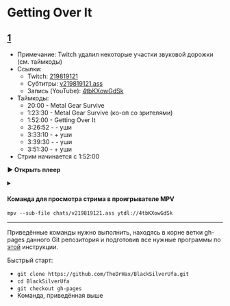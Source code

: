 <!-- jQuery -->
<script src="https://code.jquery.com/jquery-3.2.1.min.js"></script>
<!-- video.js -->
<link href="https://cdnjs.cloudflare.com/ajax/libs/video.js/6.3.3/video-js.css" rel="stylesheet">
<script src="https://cdnjs.cloudflare.com/ajax/libs/video.js/6.3.3/video.js"></script>
<!-- videojs-youtube -->
<script src="https://cdnjs.cloudflare.com/ajax/libs/videojs-youtube/2.4.1/Youtube.js"></script>
<!-- libjass -->
<link href="https://cdn.jsdelivr.net/npm/libjass@0.11.0/libjass.css" rel="stylesheet">
<script src="https://cdn.jsdelivr.net/npm/libjass@0.11.0/libjass.js"></script>
<!-- videojs-ass -->
<link href="https://cdn.jsdelivr.net/npm/videojs-ass@0.8.0/src/videojs.ass.css" rel="stylesheet">
<script src="https://cdn.jsdelivr.net/npm/videojs-ass@0.8.0/src/videojs.ass.js"></script>
<!-- videojs-resolution-switcher -->
<script src="https://cdn.jsdelivr.net/npm/videojs-resolution-switcher@0.4.2/lib/videojs-resolution-switcher.min.js"></script>

<style>
  .main-content {
    padding: 2rem;
    max-width: 72rem;
  }
</style>

# Getting Over It
 
<h2 id="0"><a href="#0">1</a></h2>

* Примечание: Twitch удалил некоторые участки звуковой дорожки (см. таймкоды)
* Ссылки:
  * Twitch: [219819121](https://www.twitch.tv/videos/219819121)
  * Субтитры: [v219819121.ass](../chats/v219819121.ass)
  * Запись (YouTube): [4tbKXowGdSk](https://www.youtube.com/watch?v=4tbKXowGdSk)
* Таймкоды:
  *  <a onclick="player0.currentTime(1200)">20:00</a>  - Metal Gear Survive
  *  <a onclick="player0.currentTime(5010)">1:23:30</a>  - Metal Gear Survive (ко-оп со зрителями)
  *  <a onclick="player0.currentTime(6720)">1:52:00</a>  - Getting Over It
  *  <a onclick="player0.currentTime(12412)">3:26:52</a>  - - уши
  *  <a onclick="player0.currentTime(12790)">3:33:10</a>  - + уши
  *  <a onclick="player0.currentTime(13170)">3:39:30</a>  - - уши
  *  <a onclick="player0.currentTime(13890)">3:51:30</a>  - + уши
* Стрим начинается с  <a onclick="player0.currentTime(6720)">1:52:00</a> 

<a onclick="return openPlayer0()" id="button-0">**▶ Открыть плеер**</a>

<script>
  var player0;
  function openPlayer0() {
    player0 = videojs("player-0", {
      controls: true, nativeControlsForTouch: false,
      width: 640, height: 360, fluid: true,
      plugins: {
        ass: {
          src: ["../chats/v219819121.ass"],
          delay: -0.1,
        },
        videoJsResolutionSwitcher: {
          default: 'high',
          dynamicLabel: true
        }
      },
      techOrder: ["youtube"],
      sources: [{
        "type": "video/youtube",
        "src": "https://www.youtube.com/watch?v=4tbKXowGdSk"
      }]
    });
    document.getElementById("spoiler-0").click();
    document.getElementById("button-0").remove();
      player0.currentTime(6720);
    return false;
  }
</script>

<details>
  <summary id="spoiler-0"></summary>

  <div class="player-wrapper" style="margin-top: 32px">
    <video id="player-0" class="video-js vjs-default-skin vjs-big-play-centered" />
  </div>
</details> 

#### Команда для просмотра стрима в проигрывателе MPV

```
mpv --sub-file chats/v219819121.ass ytdl://4tbKXowGdSk
```

---- 
 
Приведённые команды нужно выполнить, находясь в корне ветки gh-pages данного Git репозитория и подготовив все нужные программы по [этой](../tutorials/watch-online.md) инструкции.

Быстрый старт:
* `git clone https://github.com/TheDrHax/BlackSilverUfa.git`
* `cd BlackSilverUfa`
* `git checkout gh-pages`
* Команда, приведённая выше